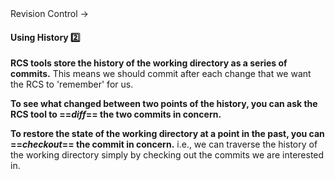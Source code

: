 <link rel="stylesheet" href="{{baseUrl}}/css/textbook.css">

<div class="website-content">

<div id="path">Revision Control → </div>

<div id="title">

#### Using History :two:

</div>

<div id="body">

**<trigger for="pop:rcs">RCS</trigger> tools store the history of the working directory as a series of commits.** This means we should commit after each change that we want the RCS to 'remember' for us.
 
**To see what changed between two points of the history, you can ask the RCS tool to  ==_diff_== the two commits in concern.**

**To restore the state of the working directory at a point in the past, you can ==_checkout_== the commit in concern.** i.e., we can traverse the history of the working directory simply by checking out the commits we are interested in.

<include src="../../common/popOvers.md#rcs" />

</div>

<div id="extras">
</div>

</div>
